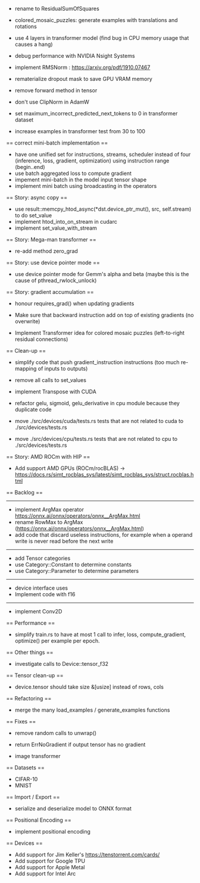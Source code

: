- rename to ResidualSumOfSquares
- colored_mosaic_puzzles: generate examples with translations and rotations

- use 4 layers in transformer model (find bug in CPU memory usage that causes a hang)
- debug performance with NVIDIA Nsight Systems

- implement RMSNorm : https://arxiv.org/pdf/1910.07467
- rematerialize dropout mask to save GPU VRAM memory

- remove forward method in tensor
- don't use ClipNorm in AdamW

- set maximum_incorrect_predicted_next_tokens to 0 in transformer dataset
- increase examples in transformer test from 30 to 100

== correct mini-batch implementation ==
- have one unified set for instructions, streams, scheduler instead of four (inference, loss, gradient, optimization) using instruction range (begin..end)
- use batch aggregated loss to compute gradient
- impement mini-batch in the model input tensor shape
- implement mini batch using broadcasting in the operators

== Story: async copy ==

- use result::memcpy_htod_async(*dst.device_ptr_mut(), src, self.stream) to do set_value
- implement htod_into_on_stream in cudarc
- implement set_value_with_stream

== Story: Mega-man transformer ==

- re-add method zero_grad

== Story: use device pointer mode ==

- use device pointer mode for Gemm's alpha and beta (maybe this is the cause of pthread_rwlock_unlock)

== Story: gradient accumulation ==

- honour requires_grad() when updating gradients
- Make sure that backward instruction add on top of existing gradients (no overwrite)

- Implement Transformer idea for colored mosaic puzzles (left-to-right residual connections)

== Clean-up ==

- simplify code that push gradient_instruction instructions (too much re-mapping of inputs to outputs)

- remove all calls to set_values
- implement Transpose with CUDA

- refactor gelu, sigmoid, gelu_derivative in cpu module because they duplicate code
- move ./src/devices/cuda/tests.rs tests that are not related to cuda to ./src/devices/tests.rs
- move ./src/devices/cpu/tests.rs tests that are not related to cpu to ./src/devices/tests.rs

== Story: AMD ROCm with HIP ==

- Add support AMD GPUs (ROCm/rocBLAS) -> https://docs.rs/simt_rocblas_sys/latest/simt_rocblas_sys/struct.rocblas.html

== Backlog ==

---------------

- implement ArgMax operator https://onnx.ai/onnx/operators/onnx__ArgMax.html
- rename RowMax to ArgMax (https://onnx.ai/onnx/operators/onnx__ArgMax.html)
- add code that discard useless instructions, for example when a operand write is never read before the next write

---------------

- add Tensor categories
- use Category::Constant to determine constants
- use Category::Parameter to determine parameters

---------------

- device interface uses <T>
- Implement code with f16

---------------------

- implement Conv2D

== Performance ==

- simplify train.rs to have at most 1 call to infer, loss, compute_gradient, optimize() per example per epoch.

== Other things ==

- investigate calls to Device::tensor_f32

== Tensor clean-up ==

- device.tensor should take size &[usize] instead of rows, cols

== Refactoring ==

- merge the many load_examples / generate_examples functions

== Fixes ==

- remove random calls to unwrap()
- return ErrNoGradient if output tensor has no gradient

- image transformer

== Datasets ==

- CIFAR-10
- MNIST

== Import / Export ==

- serialize and deserialize model to ONNX format

== Positional Encoding ==

- implement positional encoding

== Devices ==

- Add support for Jim Keller's https://tenstorrent.com/cards/
- Add support for Google TPU
- Add support for Apple Metal
- Add support for Intel Arc
